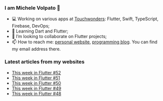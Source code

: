 ### I am Michele Volpato 👋

- 💻 Working on various apps at [Touchwonders](https://touchwonders.com): Flutter, Swift, TypeScript, Firebase, DevOps;
- 🌱 Learning Dart and Flutter;
- 📱 I’m looking to collaborate on Flutter projects;
- 📫 How to reach me: [personal website](https://volpato.nl), [programming blog](https://ishouldgotosleep.com). You can find my email address there.

### Latest articles from my websites

<!-- BLOG-POST-LIST:START -->
- [This week in Flutter #52](https://ishouldgotosleep.com/news/this-week-in-flutter-52/)
- [This week in Flutter #51](https://ishouldgotosleep.com/news/this-week-in-flutter-51/)
- [This week in Flutter #50](https://ishouldgotosleep.com/news/this-week-in-flutter-50/)
- [This week in Flutter #49](https://ishouldgotosleep.com/news/this-week-in-flutter-49/)
- [This week in Flutter #48](https://ishouldgotosleep.com/news/this-week-in-flutter-48/)
<!-- BLOG-POST-LIST:END -->
